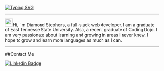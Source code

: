  [![Typing SVG](https://readme-typing-svg.herokuapp.com?color=%23B136F7&size=23&center=true&lines=Hi%2C+My+name+is+Diamond+Stephens;Welcome+to+my+GitHub+Profile)](https://git.io/typing-svg)
 
 
 ----
 <p><img src="https://media.giphy.com/media/hvRJCLFzcasrR4ia7z/giphy.gif" width="25px">Hi, I'm Diamond Stephens, a full-stack web developer. I am a graduate of East Tennesse State University. Also, a recent graduate of Coding Dojo. I am very passionate about learning and growing in areas I never knew. I hope to grow and learn more languages as much as I can. </p>

----

##Contact Me

[![Linkedin Badge](https://img.shields.io/badge/-diamondstep-blue?style=flat&logo=Linkedin&logoColor=white&link=https://www.linkedin.com/in/diamondstep/)](https://www.linkedin.com/in/diamondstep/)


<!--
**diamondste/diamondste** is a ✨ _special_ ✨ repository because its `README.md` (this file) appears on your GitHub profile.

Here are some ideas to get you started:

- 🔭 I’m currently working on ...
- 🌱 I’m currently learning ...
- 👯 I’m looking to collaborate on ...
- 🤔 I’m looking for help with ...
- 💬 Ask me about ...
- 📫 How to reach me: ...
- 😄 Pronouns: ...
- ⚡ Fun fact: ...
-->

